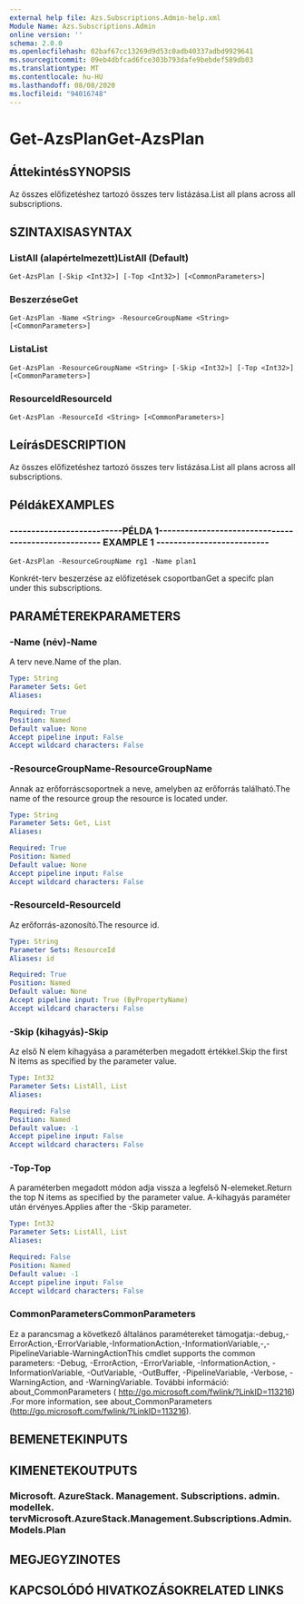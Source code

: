 ```yaml
---
external help file: Azs.Subscriptions.Admin-help.xml
Module Name: Azs.Subscriptions.Admin
online version: ''
schema: 2.0.0
ms.openlocfilehash: 02baf67cc13269d9d53c0adb40337adbd9929641
ms.sourcegitcommit: 09eb4dbfcad6fce303b793dafe9bebdef589db03
ms.translationtype: MT
ms.contentlocale: hu-HU
ms.lasthandoff: 08/08/2020
ms.locfileid: "94016748"
---
```

# <span data-ttu-id="b5af5-101">Get-AzsPlan</span><span class="sxs-lookup"><span data-stu-id="b5af5-101">Get-AzsPlan</span></span>

## <span data-ttu-id="b5af5-102">Áttekintés</span><span class="sxs-lookup"><span data-stu-id="b5af5-102">SYNOPSIS</span></span>
<span data-ttu-id="b5af5-103">Az összes előfizetéshez tartozó összes terv listázása.</span><span class="sxs-lookup"><span data-stu-id="b5af5-103">List all plans across all subscriptions.</span></span>

## <span data-ttu-id="b5af5-104">SZINTAXISA</span><span class="sxs-lookup"><span data-stu-id="b5af5-104">SYNTAX</span></span>

### <span data-ttu-id="b5af5-105">ListAll (alapértelmezett)</span><span class="sxs-lookup"><span data-stu-id="b5af5-105">ListAll (Default)</span></span>
```
Get-AzsPlan [-Skip <Int32>] [-Top <Int32>] [<CommonParameters>]
```

### <span data-ttu-id="b5af5-106">Beszerzése</span><span class="sxs-lookup"><span data-stu-id="b5af5-106">Get</span></span>
```
Get-AzsPlan -Name <String> -ResourceGroupName <String> [<CommonParameters>]
```

### <span data-ttu-id="b5af5-107">Lista</span><span class="sxs-lookup"><span data-stu-id="b5af5-107">List</span></span>
```
Get-AzsPlan -ResourceGroupName <String> [-Skip <Int32>] [-Top <Int32>] [<CommonParameters>]
```

### <span data-ttu-id="b5af5-108">ResourceId</span><span class="sxs-lookup"><span data-stu-id="b5af5-108">ResourceId</span></span>
```
Get-AzsPlan -ResourceId <String> [<CommonParameters>]
```

## <span data-ttu-id="b5af5-109">Leírás</span><span class="sxs-lookup"><span data-stu-id="b5af5-109">DESCRIPTION</span></span>
<span data-ttu-id="b5af5-110">Az összes előfizetéshez tartozó összes terv listázása.</span><span class="sxs-lookup"><span data-stu-id="b5af5-110">List all plans across all subscriptions.</span></span>

## <span data-ttu-id="b5af5-111">Példák</span><span class="sxs-lookup"><span data-stu-id="b5af5-111">EXAMPLES</span></span>

### <span data-ttu-id="b5af5-112">--------------------------PÉLDA 1--------------------------</span><span class="sxs-lookup"><span data-stu-id="b5af5-112">-------------------------- EXAMPLE 1 --------------------------</span></span>
```
Get-AzsPlan -ResourceGroupName rg1 -Name plan1
```

<span data-ttu-id="b5af5-113">Konkrét-terv beszerzése az előfizetések csoportban</span><span class="sxs-lookup"><span data-stu-id="b5af5-113">Get a specifc plan under this subscriptions.</span></span>

## <span data-ttu-id="b5af5-114">PARAMÉTEREK</span><span class="sxs-lookup"><span data-stu-id="b5af5-114">PARAMETERS</span></span>

### <span data-ttu-id="b5af5-115">-Name (név)</span><span class="sxs-lookup"><span data-stu-id="b5af5-115">-Name</span></span>
<span data-ttu-id="b5af5-116">A terv neve.</span><span class="sxs-lookup"><span data-stu-id="b5af5-116">Name of the plan.</span></span>

```yaml
Type: String
Parameter Sets: Get
Aliases: 

Required: True
Position: Named
Default value: None
Accept pipeline input: False
Accept wildcard characters: False
```

### <span data-ttu-id="b5af5-117">-ResourceGroupName</span><span class="sxs-lookup"><span data-stu-id="b5af5-117">-ResourceGroupName</span></span>
<span data-ttu-id="b5af5-118">Annak az erőforráscsoportnek a neve, amelyben az erőforrás található.</span><span class="sxs-lookup"><span data-stu-id="b5af5-118">The name of the resource group the resource is located under.</span></span>

```yaml
Type: String
Parameter Sets: Get, List
Aliases: 

Required: True
Position: Named
Default value: None
Accept pipeline input: False
Accept wildcard characters: False
```

### <span data-ttu-id="b5af5-119">-ResourceId</span><span class="sxs-lookup"><span data-stu-id="b5af5-119">-ResourceId</span></span>
<span data-ttu-id="b5af5-120">Az erőforrás-azonosító.</span><span class="sxs-lookup"><span data-stu-id="b5af5-120">The resource id.</span></span>

```yaml
Type: String
Parameter Sets: ResourceId
Aliases: id

Required: True
Position: Named
Default value: None
Accept pipeline input: True (ByPropertyName)
Accept wildcard characters: False
```

### <span data-ttu-id="b5af5-121">-Skip (kihagyás)</span><span class="sxs-lookup"><span data-stu-id="b5af5-121">-Skip</span></span>
<span data-ttu-id="b5af5-122">Az első N elem kihagyása a paraméterben megadott értékkel.</span><span class="sxs-lookup"><span data-stu-id="b5af5-122">Skip the first N items as specified by the parameter value.</span></span>

```yaml
Type: Int32
Parameter Sets: ListAll, List
Aliases: 

Required: False
Position: Named
Default value: -1
Accept pipeline input: False
Accept wildcard characters: False
```

### <span data-ttu-id="b5af5-123">-Top</span><span class="sxs-lookup"><span data-stu-id="b5af5-123">-Top</span></span>
<span data-ttu-id="b5af5-124">A paraméterben megadott módon adja vissza a legfelső N-elemeket.</span><span class="sxs-lookup"><span data-stu-id="b5af5-124">Return the top N items as specified by the parameter value.</span></span>
<span data-ttu-id="b5af5-125">A-kihagyás paraméter után érvényes.</span><span class="sxs-lookup"><span data-stu-id="b5af5-125">Applies after the -Skip parameter.</span></span>

```yaml
Type: Int32
Parameter Sets: ListAll, List
Aliases: 

Required: False
Position: Named
Default value: -1
Accept pipeline input: False
Accept wildcard characters: False
```

### <span data-ttu-id="b5af5-126">CommonParameters</span><span class="sxs-lookup"><span data-stu-id="b5af5-126">CommonParameters</span></span>
<span data-ttu-id="b5af5-127">Ez a parancsmag a következő általános paramétereket támogatja:-debug,-ErrorAction,-ErrorVariable,-InformationAction,-InformationVariable,-,-PipelineVariable-WarningAction</span><span class="sxs-lookup"><span data-stu-id="b5af5-127">This cmdlet supports the common parameters: -Debug, -ErrorAction, -ErrorVariable, -InformationAction, -InformationVariable, -OutVariable, -OutBuffer, -PipelineVariable, -Verbose, -WarningAction, and -WarningVariable.</span></span> <span data-ttu-id="b5af5-128">További információ: about_CommonParameters ( http://go.microsoft.com/fwlink/?LinkID=113216) .</span><span class="sxs-lookup"><span data-stu-id="b5af5-128">For more information, see about_CommonParameters (http://go.microsoft.com/fwlink/?LinkID=113216).</span></span>

## <span data-ttu-id="b5af5-129">BEMENETEK</span><span class="sxs-lookup"><span data-stu-id="b5af5-129">INPUTS</span></span>

## <span data-ttu-id="b5af5-130">KIMENETEK</span><span class="sxs-lookup"><span data-stu-id="b5af5-130">OUTPUTS</span></span>

### <span data-ttu-id="b5af5-131">Microsoft. AzureStack. Management. Subscriptions. admin. modellek. terv</span><span class="sxs-lookup"><span data-stu-id="b5af5-131">Microsoft.AzureStack.Management.Subscriptions.Admin.Models.Plan</span></span>

## <span data-ttu-id="b5af5-132">MEGJEGYZI</span><span class="sxs-lookup"><span data-stu-id="b5af5-132">NOTES</span></span>

## <span data-ttu-id="b5af5-133">KAPCSOLÓDÓ HIVATKOZÁSOK</span><span class="sxs-lookup"><span data-stu-id="b5af5-133">RELATED LINKS</span></span>

